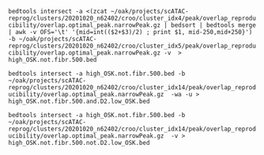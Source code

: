 `bedtools intersect -a <(zcat ~/oak/projects/scATAC-reprog/clusters/20201020_n62402/croo/cluster_idx4/peak/overlap_reproducibility/overlap.optimal_peak.narrowPeak.gz | bedsort | bedtools merge | awk -v OFS='\t' '{mid=int(($2+$3)/2) ; print $1, mid-250,mid+250}') -b ~/oak/projects/scATAC-reprog/clusters/20201020_n62402/croo/cluster_idx5/peak/overlap_reproducibility/overlap.optimal_peak.narrowPeak.gz -v  > high_OSK.not.fibr.500.bed`

`bedtools intersect -a high_OSK.not.fibr.500.bed -b ~/oak/projects/scATAC-reprog/clusters/20201020_n62402/croo/cluster_idx14/peak/overlap_reproducibility/overlap.optimal_peak.narrowPeak.gz  -wa -u > high_OSK.not.fibr.500.and.D2.low_OSK.bed`

`bedtools intersect -a high_OSK.not.fibr.500.bed -b ~/oak/projects/scATAC-reprog/clusters/20201020_n62402/croo/cluster_idx14/peak/overlap_reproducibility/overlap.optimal_peak.narrowPeak.gz  -v > high_OSK.not.fibr.500.not.D2.low_OSK.bed`
